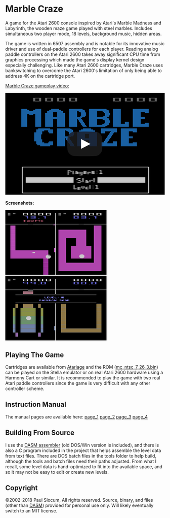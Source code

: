 # Marble Craze

A game for the Atari 2600 console inspired by Atari's Marble Madness and Labyrinth, the wooden maze game played with steel marbles. Includes simultaneous two player mode, 18 levels, background music, hidden areas.  

The game is written in 6507 assembly and is notable for its innovative music driver and use of dual-paddle controllers for each player. Reading analog paddle controllers on the Atari 2600 takes away significant CPU time from graphics processing which made the game's display kernel design especially challenging.  Like many Atari 2600 cartridges, Marble Craze uses bankswitching to overcome the Atari 2600's limitation of only being able to address 4K on the cartridge port.

[Marble Craze gameplay video:](http://www.youtube.com/watch?v=rY5MWv_S3AM)

[![Marble Craze gameplay](images/mcTitlePlaybutton.png)](http://www.youtube.com/watch?v=rY5MWv_S3AM)

__Screenshots:__

![Mable Craze screenshot](images/mcScreenshot2_tiny.png) ![Mable Craze screenshot](images/mcScreenshot4_tiny.png)


## Playing The Game

Cartridges are available from [Atariage](https://atariage.com/software_page.php?SoftwareID=3699) and the ROM ([mc_ntsc_7_26_3.bin](bin/releaseVersion/mc_ntsc_7_26_3.bin)) can be played on the Stella emulator or on real Atari 2600 hardware using a Harmony Cart or similar.  It is recommended to play the game with two real Atari paddle controllers since the game is very difficult with any other controller scheme.

## Instruction Manual

The manual pages are available here: [page_1](manual/mcman1.jpg) [page_2](manual/mcman2.jpg) [page_3](manual/mcman3.jpg) [page_4](manual/mcman4.jpg) 

## Building From Source

I use the [DASM assembler](http://dasm-dillon.sourceforge.net/) (old DOS/Win version is included), and there is also a C program included in the project that helps assemble the level data from text files.  There are DOS batch files in the tools folder to help build, although the tools and batch files need their paths adjusted.  From what I recall, some level data is hand-optimized to fit into the available space, and so it may not be easy to edit or create new levels.


## Copyright

©2002-2018 Paul Slocum, All rights reserved.  Source, binary, and files (other than [DASM](http://dasm-dillon.sourceforge.net/)) provided for personal use only.  Will likely eventually switch to an MIT license.

